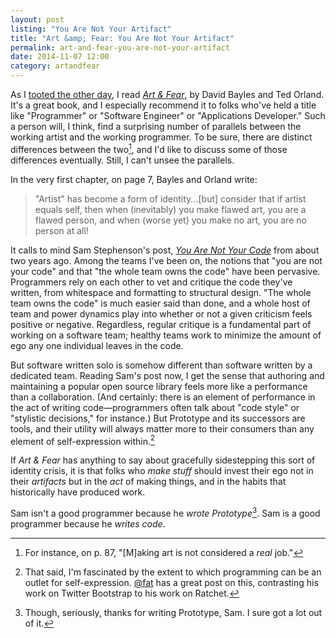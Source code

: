 ```yaml
---
layout: post
listing: "You Are Not Your Artifact"
title: "Art &amp; Fear: You Are Not Your Artifact"
permalink: art-and-fear-you-are-not-your-artifact
date: 2014-11-07 12:00
category: artandfear
---
```


As I [tooted the other day], I read [_Art &amp; Fear_], by David Bayles and Ted Orland.
It's a great book, and I especially recommend it to folks who've held a title like "Programmer" or "Software Engineer" or "Applications Developer."
Such a person will, I think, find a surprising number of parallels between the working artist and the working programmer.
To be sure, there are distinct differences between the two[^1], and I'd like to discuss some of those differences eventually.
Still, I can't unsee the parallels.

In the very first chapter, on page 7, Bayles and Orland write:

> "Artist" has become a form of identity...[but] consider that if artist equals self, then when (inevitably) you make flawed art, you are a flawed person, and when (worse yet) you make no art, you are no person at all!

It calls to mind Sam Stephenson's post, [_You Are Not Your Code_](http://sstephenson.us/posts/you-are-not-your-code) from about two years ago.
Among the teams I've been on, the notions that "you are not your code" and that "the whole team owns the code" have been pervasive.
Programmers rely on each other to vet and critique the code they've written, from whitespace and formatting to structural design.
"The whole team owns the code" is much easier said than done, and a whole host of team and power dynamics play into whether or not a given criticism feels positive or negative.
Regardless, regular critique is a fundamental part of working on a software team; healthy teams work to minimize the amount of ego any one individual leaves in the code.

But software written solo is somehow different than software written by a dedicated team.
Reading Sam's post now, I get the sense that authoring and maintaining a popular open source library feels more like a performance than a collaboration.
(And certainly: there is an element of performance in the act of writing code&mdash;programmers often talk about "code style" or "stylistic decisions," for instance.)
But Prototype and its successors are tools, and their utility will always matter more to their consumers than any element of self-expression within.[^2]

If _Art &amp; Fear_ has anything to say about gracefully sidestepping this sort of identity crisis, it is that folks who _make stuff_ should invest their ego not in their _artifacts_ but in the _act_ of making things, and in the habits that historically have produced work.

Sam isn't a good programmer because he _wrote Prototype_[^3].
Sam is a good programmer because he _writes code_.

[^1]: For instance, on p. 87, "[M]aking art is not considered a _real_ job."
[^2]: That said, I'm fascinated by the extent to which programming can be an outlet for self-expression. [@fat](http://byfat.xxx/deep-emo-shit) has a great post on this, contrasting his work on Twitter Bootstrap to his work on Ratchet.
[^3]: Though, seriously, thanks for writing Prototype, Sam. I sure got a lot out of it.

[tooted the other day]: https://twitter.com/bcobb/status/529776105872318464
[_Art &amp; Fear_]: http://www.indiebound.org/book/9780961454739
